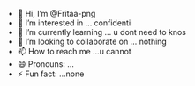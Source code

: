 - 👋 Hi, I’m @Fritaa-png
- 👀 I’m interested in ... confidenti
- 🌱 I’m currently learning ... u dont need to knos
- 💞️ I’m looking to collaborate on ... nothing
- 📫 How to reach me ...u cannot
- 😄 Pronouns: ...
- ⚡ Fun fact: ...none

<!---
Fritaa-png/Fritaa-png is a ✨ special ✨ repository because its `README.md` (this file) appears on your GitHub profile.
You can click the Preview link to take a look at your changes.
--->
